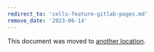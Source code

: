 ```yaml
---
redirect_to: 'cells-feature-gitlab-pages.md'
remove_date: '2023-06-14'
---
```


This document was moved to [another location](cells-feature-gitlab-pages.md).

<!-- This redirect file can be deleted after <2023-06-14>. -->
<!-- Redirects that point to other docs in the same project expire in three months. -->
<!-- Redirects that point to docs in a different project or site (link is not relative and starts with `https:`) expire in one year. -->
<!-- Before deletion, see: https://docs.gitlab.com/ee/development/documentation/redirects.html -->
